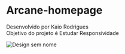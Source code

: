 # Arcane-homepage
Desenvolvido por Kaio Rodrigues  
Objetivo do projeto é Estudar Responsividade

![Design sem nome](https://github.com/user-attachments/assets/ebdf08b8-bbf6-4a4a-98a5-0d5e2011cda2)
